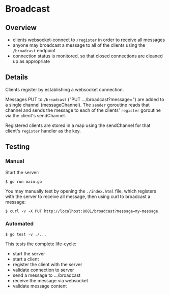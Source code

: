 # Broadcast

## Overview

- clients websocket-connect to `/register` in order to receive all messages
- anyone may broadcast a message to all of the clients using the `/broadcast` endpoint
- connection status is monitored, so that closed connections are cleaned up as appropriate

## Details

Clients register by establishing a websocket connection.

Messages PUT to `/broadcast` ("PUT .../broadcast?message=<message>") are added to a single channel (messageChannel).
The `sender` goroutine reads that channel and sends the message to each of the clients' `register` goroutine via the client's sendChannel.

Registered clients are stored in a map using the sendChannel for that client's `register` handler as the key.

## Testing

### Manual

Start the server:

```console
$ go run main.go
```

You may manually test by opening the `./index.html` file, which registers with the server to receive all message, then using curl to broadcast a message:

```console
$ curl -v -X PUT http://localhost:8081/broadcast?message=my-message
```

### Automated

```console
$ go test -v ./...
```

This tests the complete life-cycle:

- start the server
- start a client
- register the client with the server
- validate connection to server
- send a message to .../broadcast
- receive the message via websocket
- validate message content

